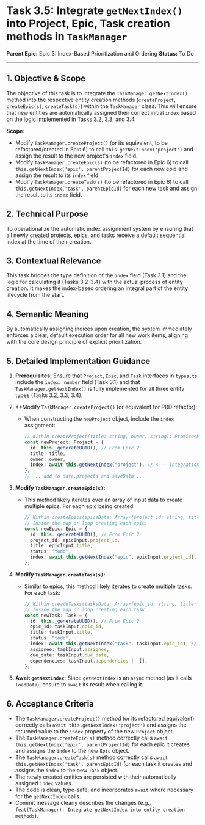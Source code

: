 # Task 3.5: Integrate `getNextIndex()` into Project, Epic, Task creation methods in `TaskManager`

**Parent Epic:** Epic 3: Index-Based Prioritization and Ordering
**Status:** To Do

---

## 1. Objective & Scope

The objective of this task is to integrate the `TaskManager.getNextIndex()` method into the respective entity creation methods (`createProject`, `createEpic(s)`, `createTask(s)`) within the `TaskManager` class. This will ensure that new entities are automatically assigned their correct initial `index` based on the logic implemented in Tasks 3.2, 3.3, and 3.4.

**Scope:**

- Modify `TaskManager.createProject()` (or its equivalent, to be refactored/created in Epic 6) to call `this.getNextIndex('project')` and assign the result to the new project's `index` field.
- Modify `TaskManager.createEpic(s)` (to be refactored in Epic 6) to call `this.getNextIndex('epic', parentProjectId)` for each new epic and assign the result to its `index` field.
- Modify `TaskManager.createTask(s)` (to be refactored in Epic 6) to call `this.getNextIndex('task', parentEpicId)` for each new task and assign the result to its `index` field.

## 2. Technical Purpose

To operationalize the automatic index assignment system by ensuring that all newly created projects, epics, and tasks receive a default sequential index at the time of their creation.

## 3. Contextual Relevance

This task bridges the type definition of the `index` field (Task 3.1) and the logic for calculating it (Tasks 3.2-3.4) with the actual process of entity creation. It makes the index-based ordering an integral part of the entity lifecycle from the start.

## 4. Semantic Meaning

By automatically assigning indices upon creation, the system immediately enforces a clear, default execution order for all new work items, aligning with the core design principle of explicit prioritization.

## 5. Detailed Implementation Guidance

1.  **Prerequisites:** Ensure that `Project`, `Epic`, and `Task` interfaces in `types.ts` include the `index: number` field (Task 3.1) and that `TaskManager.getNextIndex()` is fully implemented for all three entity types (Tasks 3.2, 3.3, 3.4).

2.  \*\*Modify `TaskManager.createProject()` (or equivalent for PRD refactor):

    - When constructing the `newProject` object, include the `index` assignment:
      ```typescript
      // Within createProject(title: string, owner: string): Promise<Project>
      const newProject: Project = {
        id: this._generateUUID(), // From Epic 2
        title: title,
        owner: owner,
        index: await this.getNextIndex("project"), // <--- Integration point
      };
      // ... add to data.projects and saveData ...
      ```

3.  **Modify `TaskManager.createEpic(s)`:**

    - This method likely iterates over an array of input data to create multiple epics. For each epic being created:
      ```typescript
      // Within createEpics(epicsData: Array<{project_id: string, title: string, ...}>): Promise<Epic[]>
      // Inside the map or loop creating each epic:
      const newEpic: Epic = {
        id: this._generateUUID(), // From Epic 2
        project_id: epicInput.project_id,
        title: epicInput.title,
        status: "todo",
        index: await this.getNextIndex("epic", epicInput.project_id), // <--- Integration point
      };
      ```

4.  **Modify `TaskManager.createTask(s)`:**

    - Similar to epics, this method likely iterates to create multiple tasks. For each task:
      ```typescript
      // Within createTasks(tasksData: Array<{epic_id: string, title: string, ...}>): Promise<Task[]>
      // Inside the map or loop creating each task:
      const newTask: Task = {
        id: this._generateUUID(), // From Epic 2
        epic_id: taskInput.epic_id,
        title: taskInput.title,
        status: "todo",
        index: await this.getNextIndex("task", taskInput.epic_id), // <--- Integration point
        assignee: taskInput.assignee,
        due_date: taskInput.due_date,
        dependencies: taskInput.dependencies || [],
      };
      ```

5.  **Await `getNextIndex`:** Since `getNextIndex` is an `async` method (as it calls `loadData`), ensure to `await` its result when calling it.

## 6. Acceptance Criteria

- The `TaskManager.createProject()` method (or its refactored equivalent) correctly calls `await this.getNextIndex('project')` and assigns the returned value to the `index` property of the new `Project` object.
- The `TaskManager.createEpic(s)` method correctly calls `await this.getNextIndex('epic', parentProjectId)` for each epic it creates and assigns the `index` to the new `Epic` object.
- The `TaskManager.createTask(s)` method correctly calls `await this.getNextIndex('task', parentEpicId)` for each task it creates and assigns the `index` to the new `Task` object.
- The newly created entities are persisted with their automatically assigned `index` values.
- The code is clean, type-safe, and incorporates `await` where necessary for the `getNextIndex` calls.
- Commit message clearly describes the changes (e.g., `feat(TaskManager): Integrate getNextIndex into entity creation methods`).
